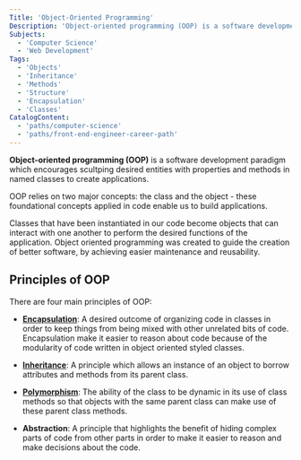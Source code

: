 ```yaml
---
Title: 'Object-Oriented Programming'
Description: 'Object-oriented programming (OOP) is a software development paradigm which encourages scultping desired entities with properties and methods in named classes to create applications.'
Subjects:
  - 'Computer Science'
  - 'Web Development'
Tags:
  - 'Objects'
  - 'Inheritance'
  - 'Methods'
  - 'Structure'
  - 'Encapsulation'
  - 'Classes'
CatalogContent:
  - 'paths/computer-science'
  - 'paths/front-end-engineer-career-path'
---
```


**Object-oriented programming (OOP)** is a software development paradigm which encourages scultping desired entities with properties and methods in named classes to create applications.

OOP relies on two major concepts: the class and the object - these foundational concepts applied in code enable us to build applications.

Classes that have been instantiated in our code become objects that can interact with one another to perform the desired functions of the application. Object oriented programming was created to guide the creation of better software, by achieving easier maintenance and reusability.

## Principles of OOP

There are four main principles of OOP:

- [**Encapsulation**](https://www.codecademy.com/resources/docs/general/encapsulation): A desired outcome of organizing code in classes in order to keep things from being mixed with other unrelated bits of code. Encapsulation make it easier to reason about code because of the modularity of code written in object oriented styled classes.

- [**Inheritance**](https://www.codecademy.com/resources/docs/general/inheritance): A principle which allows an instance of an object to borrow attributes and methods from its parent class.

- [**Polymorphism**](https://www.codecademy.com/resources/docs/general/polymorphism): The ability of the class to be dynamic in its use of class methods so that objects with the same parent class can make use of these parent class methods.

- **Abstraction**: A principle that highlights the benefit of hiding complex parts of code from other parts in order to make it easier to reason and make decisions about the code.
